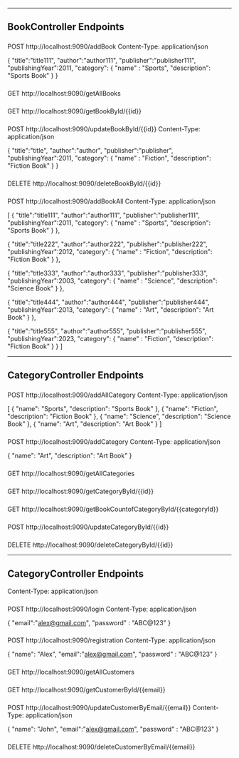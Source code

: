 -------------------------------------------------------------------------------
BookController Endpoints
-------------------------------------------------------------------------------
###
POST http://localhost:9090/addBook
Content-Type: application/json

{
    "title":"title111",
    "author":"author111",
    "publisher":"publisher111",
    "publishingYear":2011,
	"category": {
        "name" : "Sports",
        "description": "Sports Book"
    }
}

###
GET http://localhost:9090/getAllBooks

###
GET http://localhost:9090/getBookById/{{id}}

###
POST http://localhost:9090/updateBookById/{{id}}
Content-Type: application/json

{
    "title":"title",
    "author":"author",
    "publisher":"publisher",
    "publishingYear":2011,
	"category": {
        "name" : "Fiction",
        "description": "Fiction Book"
    }
}

###
DELETE http://localhost:9090/deleteBookById/{{id}}


###
POST http://localhost:9090/addBookAll
Content-Type: application/json

[
{
    "title":"title111",
    "author":"author111",
    "publisher":"publisher111",
    "publishingYear":2011,
	"category": {
        "name" : "Sports",
        "description": "Sports Book"
    }
},

{
    "title":"title222",
    "author":"author222",
    "publisher":"publisher222",
    "publishingYear":2012,
	"category": {
        "name" : "Fiction",
        "description": "Fiction Book"
    }
},

{
    "title":"title333",
    "author":"author333",
    "publisher":"publisher333",
    "publishingYear":2003,
	"category": {
        "name" : "Science",
        "description": "Science Book"
    }
},

{
    "title":"title444",
    "author":"author444",
    "publisher":"publisher444",
    "publishingYear":2013,
	"category": {
        "name" : "Art",
        "description": "Art Book"
    }
},

{
    "title":"title555",
    "author":"author555",
    "publisher":"publisher555",
    "publishingYear":2023,
	"category": {
        "name" : "Fiction",
        "description": "Fiction Book"
    }
}
]

-------------------------------------------------------------------------------------
CategoryController Endpoints
-------------------------------------------------------------------------------------
###
POST http://localhost:9090/addAllCategory
Content-Type: application/json

[
{
  "name": "Sports",
  "description": "Sports Book"
},
{
  "name": "Fiction",
   "description": "Fiction Book"
},
{
  "name": "Science",
  "description": "Science Book"
},
{
  "name": "Art",
  "description": "Art Book"
}
]

###
POST http://localhost:9090/addCategory
Content-Type: application/json

{
	"name": "Art",
	"description": "Art Book"
}

###
GET http://localhost:9090/getAllCategories

###
GET http://localhost:9090/getCategoryById/{{id}}

###
GET http://localhost:9090/getBookCountofCategoryById/{{categoryId}}

###
POST http://localhost:9090/updateCategoryById/{{id}}

###
DELETE http://localhost:9090/deleteCategoryById/{{id}}

-------------------------------------------------------------------------------------
CategoryController Endpoints
-------------------------------------------------------------------------------------
Content-Type: application/json

###
POST http://localhost:9090/login
Content-Type: application/json

{
    "email":"alex@gmail.com",
    "password" : "ABC@123"
}

###
POST http://localhost:9090/registration
Content-Type: application/json

{
    "name": "Alex",
    "email":"alex@gmail.com",
    "password" : "ABC@123"
}

###
GET http://localhost:9090/getAllCustomers

###
GET http://localhost:9090/getCustomerById/{{email}}

###
POST http://localhost:9090/updateCustomerByEmail/{{email}}
Content-Type: application/json

{
    "name": "John",
    "email":"alex@gmail.com",
    "password" : "ABC@123"
}

###
DELETE http://localhost:9090/deleteCustomerByEmail/{{email}}
